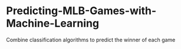 # Predicting-MLB-Games-with-Machine-Learning
Combine classification algorithms to predict the winner of each game
